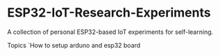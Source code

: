# ESP32-IoT-Research-Experiments
A collection of personal ESP32-based IoT experiments for self-learning.

Topics
`How to setup arduno and esp32 board


